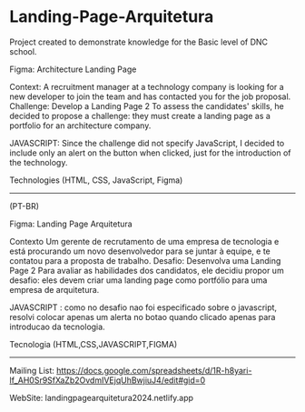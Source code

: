 # Landing-Page-Arquitetura
Project created to demonstrate knowledge for the Basic level of DNC school.


Figma: Architecture Landing Page

Context:
A recruitment manager at a technology company is looking for a new developer to join the team and has contacted you for the job proposal.
Challenge: Develop a Landing Page 2
To assess the candidates' skills, he decided to propose a challenge: they must create a landing page as a portfolio for an architecture company.

JAVASCRIPT: Since the challenge did not specify JavaScript, I decided to include only an alert on the button when clicked, just for the introduction of the technology.

Technologies (HTML, CSS, JavaScript, Figma)
__________________________________________________________________________________________
(PT-BR)

Figma: Landing Page Arquitetura

Contexto
Um gerente de recrutamento de uma empresa de tecnologia e está procurando um
novo desenvolvedor para se juntar à equipe, e te contatou para a proposta de trabalho.
Desafio: Desenvolva uma Landing Page 2
Para avaliar as habilidades dos candidatos, ele decidiu propor um desafio: eles devem
criar uma landing page como portfólio para uma empresa de arquitetura.

JAVASCRIPT : como no desafio nao foi especificado sobre o javascript, resolvi colocar apenas um alerta no botao quando clicado apenas para introducao da tecnologia.

Tecnologia (HTML,CSS,JAVASCRIPT,FIGMA)
__________________________________________________________________________________________

Mailing List: https://docs.google.com/spreadsheets/d/1R-h8yari-lf_AH0Sr9SfXaZb2OvdmIVEjqUhBwjiuJ4/edit#gid=0

WebSite: landingpagearquitetura2024.netlify.app
